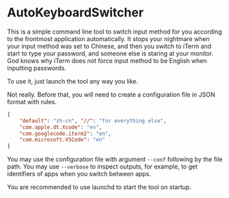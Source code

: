# AutoKeyboardSwitcher

This is a simple command line tool to switch input method for you according to the frontmost application automatically. It stops your nightmare when your input method was set to Chinese, and then you switch to iTerm and start to type your password, and someone else is staring at your monitor. God knows why iTerm does not force input method to be English when inputting passwords.

To use it, just launch the tool any way you like. 

Not really. Before that, you will need to create a configuration file in JSON format with rules.

```json
{
    "default": "zh-cn", "//": "for everything else",
    "com.apple.dt.Xcode": "en",
    "com.googlecode.iterm2": "en",
    "com.microsoft.VSCode": "en"
}
```

You may use the configuration file with argument `--conf` following by the file path. You may use `--verbose` to inspect outputs, for example, to get identifiers of apps when you switch between apps.

You are recommended to use launchd to start the tool on startup.
